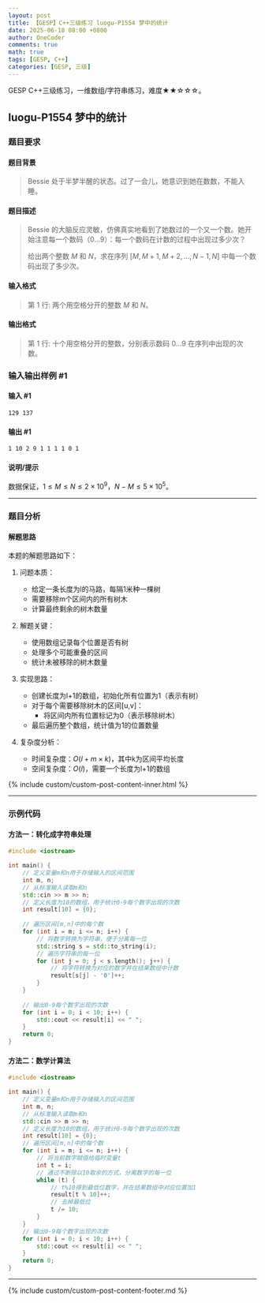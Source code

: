 ```yaml
---
layout: post
title: 【GESP】C++三级练习 luogu-P1554 梦中的统计
date: 2025-06-18 08:00 +0800
author: OneCoder
comments: true
math: true
tags: [GESP, C++]
categories: [GESP, 三级]
---
```

GESP C++三级练习，一维数组/字符串练习，难度★★☆☆☆。

<!--more-->

## luogu-P1554 梦中的统计

### 题目要求

#### 题目背景

>Bessie 处于半梦半醒的状态。过了一会儿，她意识到她在数数，不能入睡。

#### 题目描述

>Bessie 的大脑反应灵敏，仿佛真实地看到了她数过的一个又一个数。她开始注意每一个数码（$0 \ldots 9$）：每一个数码在计数的过程中出现过多少次？
>
>给出两个整数 $M$ 和 $N$，求在序列 $[M, M + 1, M + 2, \ldots, N - 1, N]$ 中每一个数码出现了多少次。

#### 输入格式

>第 $1$ 行: 两个用空格分开的整数 $M$ 和 $N$。

#### 输出格式

>第 $1$ 行: 十个用空格分开的整数，分别表示数码 $0 \ldots 9$ 在序列中出现的次数。

### 输入输出样例 #1

#### 输入 #1

```plaintext
129 137
```

#### 输出 #1

```plaintext
1 10 2 9 1 1 1 1 0 1
```

#### 说明/提示

数据保证，$1 \leq M \leq N \leq 2 \times 10^9$，$N-M \leq 5 \times 10^5$。

---

### 题目分析

#### 解题思路

本题的解题思路如下：

1. 问题本质：
   - 给定一条长度为l的马路，每隔1米种一棵树
   - 需要移除m个区间内的所有树木
   - 计算最终剩余的树木数量

2. 解题关键：
   - 使用数组记录每个位置是否有树
   - 处理多个可能重叠的区间
   - 统计未被移除的树木数量

3. 实现思路：
   - 创建长度为l+1的数组，初始化所有位置为1（表示有树）
   - 对于每个需要移除树木的区间[u,v]：
     - 将区间内所有位置标记为0（表示移除树木）
   - 最后遍历整个数组，统计值为1的位置数量

4. 复杂度分析：
   - 时间复杂度：$O(l + m \times k)$，其中k为区间平均长度
   - 空间复杂度：$O(l)$，需要一个长度为l+1的数组

{% include custom/custom-post-content-inner.html %}

---

### 示例代码

#### 方法一：转化成字符串处理

```cpp
#include <iostream>

int main() {
    // 定义变量m和n用于存储输入的区间范围
    int m, n;
    // 从标准输入读取m和n
    std::cin >> m >> n;
    // 定义长度为10的数组，用于统计0-9每个数字出现的次数
    int result[10] = {0};
    
    // 遍历区间[m,n]中的每个数
    for (int i = m; i <= n; i++) {
        // 将数字转换为字符串，便于分离每一位
        std::string s = std::to_string(i);
        // 遍历字符串的每一位
        for (int j = 0; j < s.length(); j++) {
            // 将字符转换为对应的数字并在结果数组中计数
            result[s[j] - '0']++;
        }
    }
    
    // 输出0-9每个数字出现的次数
    for (int i = 0; i < 10; i++) {
        std::cout << result[i] << " ";
    }
    return 0;
}                 
```

#### 方法二：数学计算法

```cpp
#include <iostream>

int main() {
    // 定义变量m和n用于存储输入的区间范围
    int m, n;
    // 从标准输入读取m和n
    std::cin >> m >> n;
    // 定义长度为10的数组，用于统计0-9每个数字出现的次数
    int result[10] = {0};
    // 遍历区间[m,n]中的每个数
    for (int i = m; i <= n; i++) {
        // 将当前数字赋值给临时变量t
        int t = i;
        // 通过不断除以10取余的方式，分离数字的每一位
        while (t) {
            // t%10得到最低位数字，并在结果数组中对应位置加1
            result[t % 10]++;
            // 去掉最低位
            t /= 10;
        }
    }
    // 输出0-9每个数字出现的次数
    for (int i = 0; i < 10; i++) {
        std::cout << result[i] << " ";
    }
    return 0;
}
```

---

{% include custom/custom-post-content-footer.md %}
